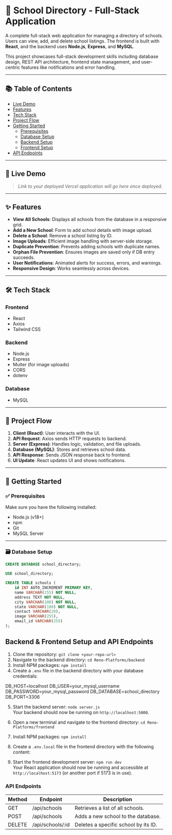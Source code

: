 # 🏫 School Directory - Full-Stack Application

A complete full-stack web application for managing a directory of schools. Users can view, add, and delete school listings. The frontend is built with **React**, and the backend uses **Node.js**, **Express**, and **MySQL**.

This project showcases full-stack development skills including database design, REST API architecture, frontend state management, and user-centric features like notifications and error handling.

---

## 📚 Table of Contents

- [Live Demo](#live-demo)
- [Features](#features)
- [Tech Stack](#tech-stack)
- [Project Flow](#project-flow)
- [Getting Started](#getting-started)
  - [Prerequisites](#prerequisites)
  - [Database Setup](#database-setup)
  - [Backend Setup](#backend-setup)
  - [Frontend Setup](#frontend-setup)
- [API Endpoints](#api-endpoints)

---

## 🚀 Live Demo

> _Link to your deployed Vercel application will go here once deployed._

---

## ✨ Features

- **View All Schools**: Displays all schools from the database in a responsive grid.
- **Add a New School**: Form to add school details with image upload.
- **Delete a School**: Remove a school listing by ID.
- **Image Uploads**: Efficient image handling with server-side storage.
- **Duplicate Prevention**: Prevents adding schools with duplicate names.
- **Orphan File Prevention**: Ensures images are saved only if DB entry succeeds.
- **User Notifications**: Animated alerts for success, errors, and warnings.
- **Responsive Design**: Works seamlessly across devices.

---

## 🛠 Tech Stack

### Frontend

- React
- Axios
- Tailwind CSS

### Backend

- Node.js
- Express
- Multer (for image uploads)
- CORS
- dotenv

### Database

- MySQL

---

## 🔄 Project Flow

1. **Client (React)**: User interacts with the UI.
2. **API Request**: Axios sends HTTP requests to backend.
3. **Server (Express)**: Handles logic, validation, and file uploads.
4. **Database (MySQL)**: Stores and retrieves school data.
5. **API Response**: Sends JSON response back to frontend.
6. **UI Update**: React updates UI and shows notifications.

---

## 🧰 Getting Started

### ✅ Prerequisites

Make sure you have the following installed:

- Node.js (v18+)
- npm
- Git
- MySQL Server

---

### 🗃️ Database Setup

```sql
CREATE DATABASE school_directory;

USE school_directory;

CREATE TABLE schools (
    id INT AUTO_INCREMENT PRIMARY KEY,
    name VARCHAR(255) NOT NULL,
    address TEXT NOT NULL,
    city VARCHAR(100) NOT NULL,
    state VARCHAR(100) NOT NULL,
    contact VARCHAR(20),
    image VARCHAR(255),
    email_id VARCHAR(255)
);
```

## Backend & Frontend Setup and API Endpoints

1. Clone the repository: `git clone <your-repo-url>`
2. Navigate to the backend directory: `cd Reno-Platforms/backend`
3. Install NPM packages: `npm install`
4. Create a `.env` file in the backend directory with your database credentials:

DB_HOST=localhost
DB_USER=your_mysql_username
DB_PASSWORD=your_mysql_password
DB_DATABASE=school_directory
DB_PORT=3306

5. Start the backend server: `node server.js`  
   Your backend should now be running on `http://localhost:5000`.
6. Open a new terminal and navigate to the frontend directory: `cd Reno-Platforms/frontend`
7. Install NPM packages: `npm install`
8. Create a `.env.local` file in the frontend directory with the following content:

9. Start the frontend development server: `npm run dev`  
   Your React application should now be running and accessible at `http://localhost:5173` (or another port if 5173 is in use).

### API Endpoints

| Method | Endpoint         | Description                          |
| ------ | ---------------- | ------------------------------------ |
| GET    | /api/schools     | Retrieves a list of all schools.     |
| POST   | /api/schools     | Adds a new school to the database.   |
| DELETE | /api/schools/:id | Deletes a specific school by its ID. |
